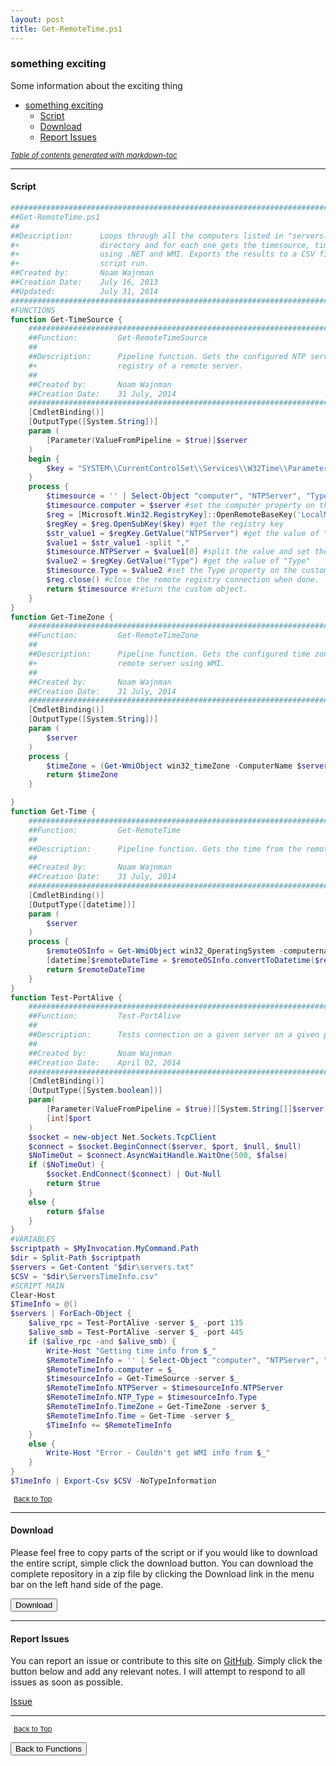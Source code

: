 ```yaml
---
layout: post
title: Get-RemoteTime.ps1
---
```


### something exciting

Some information about the exciting thing

- [something exciting](#something-exciting)
  - [Script](#script)
  - [Download](#download)
  - [Report Issues](#report-issues)

<small><i><a href='http://ecotrust-canada.github.io/markdown-toc/'>Table of contents generated with markdown-toc</a></i></small>

---

#### Script

```powershell
#############################################################################################
##Get-RemoteTime.ps1
##
##Description:      Loops through all the computers listed in "servers.txt" in the script
#+                  directory and for each one gets the timesource, timezone and the time
#+                  using .NET and WMI. Exports the results to a CSV file at the end of the
#+                  script run.
##Created by:       Noam Wajnman
##Creation Date:    July 16, 2013
##Updated:          July 31, 2014
##############################################################################################
#FUNCTIONS
function Get-TimeSource {
    #############################################################################################
    ##Function:         Get-RemoteTimeSource
    ##
    ##Description:      Pipeline function. Gets the configured NTP server timesource from the
    #+                  registry of a remote server.
    ##
    ##Created by:       Noam Wajnman
    ##Creation Date:    31 July, 2014
    ##############################################################################################
    [CmdletBinding()]
    [OutputType([System.String])]
    param (
        [Parameter(ValueFromPipeline = $true)]$server
    )
    begin {
        $key = "SYSTEM\\CurrentControlSet\\Services\\W32Time\\Parameters" #path/name of the reg key
    }
    process {
        $timesource = '' | Select-Object "computer", "NTPServer", "Type" #Create a custom object properties "computer", "NTPServer" and "Type"
        $timesource.computer = $server #set the computer property on the custom object
        $reg = [Microsoft.Win32.RegistryKey]::OpenRemoteBaseKey('LocalMachine', $server) #connect to the remote registry
        $regKey = $reg.OpenSubKey($key) #get the registry key
        $str_value1 = $regKey.GetValue("NTPServer") #get the value of "NTPServer"
        $value1 = $str_value1 -split ","
        $timesource.NTPServer = $value1[0] #split the value and set the NTPServer property on the custom object to the first returned timesource.
        $value2 = $regKey.GetValue("Type") #get the value of "Type"
        $timesource.Type = $value2 #set the Type property on the custom object
        $reg.close() #close the remote registry connection when done.
        return $timesource #return the custom object.
    }
}
function Get-TimeZone {
    #############################################################################################
    ##Function:         Get-RemoteTimeZone
    ##
    ##Description:      Pipeline function. Gets the configured time zone from the
    #+                  remote server using WMI.
    ##
    ##Created by:       Noam Wajnman
    ##Creation Date:    31 July, 2014
    ##############################################################################################
    [CmdletBinding()]
    [OutputType([System.String])]
    param (
        $server
    )
    process {
        $timeZone = (Get-WmiObject win32_timeZone -ComputerName $server).caption
        return $timeZone
    }

}
function Get-Time {
    #############################################################################################
    ##Function:         Get-RemoteTime
    ##
    ##Description:      Pipeline function. Gets the time from the remote server using WMI.
    ##
    ##Created by:       Noam Wajnman
    ##Creation Date:    31 July, 2014
    ##############################################################################################
    [CmdletBinding()]
    [OutputType([datetime])]
    param (
        $server
    )
    process {
        $remoteOSInfo = Get-WmiObject win32_OperatingSystem -computername $server
        [datetime]$remoteDateTime = $remoteOSInfo.convertToDatetime($remoteOSInfo.LocalDateTime)
        return $remoteDateTime
    }
}
function Test-PortAlive {
    #############################################################################################
    ##Function:         Test-PortAlive
    ##
    ##Description:      Tests connection on a given server on a given port.
    ##
    ##Created by:       Noam Wajnman
    ##Creation Date:    April 02, 2014
    ##############################################################################################
    [CmdletBinding()]
    [OutputType([System.boolean])]
    param(
        [Parameter(ValueFromPipeline = $true)][System.String[]]$server,
        [int]$port
    )
    $socket = new-object Net.Sockets.TcpClient
    $connect = $socket.BeginConnect($server, $port, $null, $null)
    $NoTimeOut = $connect.AsyncWaitHandle.WaitOne(500, $false)
    if ($NoTimeOut) {
        $socket.EndConnect($connect) | Out-Null
        return $true
    }
    else {
        return $false
    }
}
#VARIABLES
$scriptpath = $MyInvocation.MyCommand.Path
$dir = Split-Path $scriptpath
$servers = Get-Content "$dir\servers.txt"
$CSV = "$dir\ServersTimeInfo.csv"
#SCRIPT MAIN
Clear-Host
$TimeInfo = @()
$servers | ForEach-Object {
    $alive_rpc = Test-PortAlive -server $_ -port 135
    $alive_smb = Test-PortAlive -server $_ -port 445
    if ($alive_rpc -and $alive_smb) {
        Write-Host "Getting time info from $_"
        $RemoteTimeInfo = '' | Select-Object "computer", "NTPServer", "NTP_Type", "TimeZone", "Time"
        $RemoteTimeInfo.computer = $_
        $timesourceInfo = Get-TimeSource -server $_
        $RemoteTimeInfo.NTPServer = $timesourceInfo.NTPServer
        $RemoteTimeInfo.NTP_Type = $timesourceInfo.Type
        $RemoteTimeInfo.TimeZone = Get-TimeZone -server $_
        $RemoteTimeInfo.Time = Get-Time -server $_
        $TimeInfo += $RemoteTimeInfo
    }
    else {
        Write-Host "Error - Couldn't get WMI info from $_"
    }
}
$TimeInfo | Export-Csv $CSV -NoTypeInformation
```

<span style="font-size:11px;"><a href="#"><i class="fas fa-caret-up" aria-hidden="true" style="color: white; margin-right:5px;"></i>Back to Top</a></span>

---

#### Download

Please feel free to copy parts of the script or if you would like to download the entire script, simple click the download button. You can download the complete repository in a zip file by clicking the Download link in the menu bar on the left hand side of the page.

<button class="btn" type="submit" onclick="window.open('/PowerShell/functions/time/Get-RemoteTime.ps1')">
    <i class="fa fa-cloud-download-alt">
    </i>
        Download
</button>

---

#### Report Issues

You can report an issue or contribute to this site on <a href="https://github.com/BanterBoy/scripts-blog/issues">GitHub</a>. Simply click the button below and add any relevant notes. I will attempt to respond to all issues as soon as possible.

<!-- Place this tag where you want the button to render. -->

<a class="github-button" href="https://github.com/BanterBoy/scripts-blog/issues/new?title=Get-RemoteTime.ps1&body=There is a problem with this function. Please find details below." data-show-count="true" aria-label="Issue BanterBoy/scripts-blog on GitHub">Issue</a>

---

<span style="font-size:11px;"><a href="#"><i class="fas fa-caret-up" aria-hidden="true" style="color: white; margin-right:5px;"></i>Back to Top</a></span>

<a href="/menu/_pages/functions.html">
    <button class="btn">
        <i class='fas fa-reply'>
        </i>
            Back to Functions
    </button>
</a>

[1]: http://ecotrust-canada.github.io/markdown-toc
[2]: https://github.com/googlearchive/code-prettify
